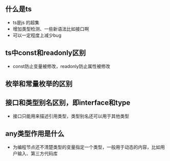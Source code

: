 ## 什么是ts
+ ts是js 的超集
+ 增加类型检测、一些新语法比如接口啊
+ 可以一定程度上减少bug

## ts中const和readonly区别
+ const防止变量被修改，readonly防止属性被修改


## 枚举和常量枚举的区别

## 接口和类型别名区别，即interface和type
+ 接口只能用来描述引用类型，类型别名还可以用于其他类型
## any类型作用是什么
+ 为编程节点还不清楚类型的变量指定一个类型，一般用于动态的内容，比如用户输入、第三方代码库